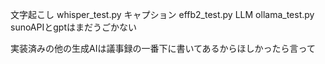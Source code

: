 文字起こし whisper_test.py
キャプション effb2_test.py
LLM ollama_test.py
sunoAPIとgptはまだうごかない


実装済みの他の生成AIは議事録の一番下に書いてあるからほしかったら言って
